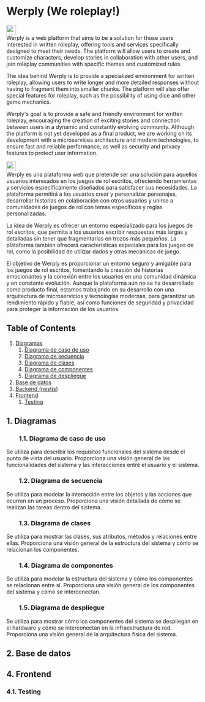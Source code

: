 # Werply (We roleplay!)

<div style="display:flex">
<img width="25px" src="https://i.imgur.com/EYdeHbu.png"/></div>
<div>Werply is a web platform that aims to be a solution for those users interested in written roleplay, offering tools and services specifically designed to meet their needs. The platform will allow users to create and customize characters, develop stories in collaboration with other users, and join roleplay communities with specific themes and customized rules.

The idea behind Werply is to provide a specialized environment for written roleplay, allowing users to write longer and more detailed responses without having to fragment them into smaller chunks. The platform will also offer special features for roleplay, such as the possibility of using dice and other game mechanics.

Werply's goal is to provide a safe and friendly environment for written roleplay, encouraging the creation of exciting stories and connection between users in a dynamic and constantly evolving community. Although the platform is not yet developed as a final product, we are working on its development with a microservices architecture and modern technologies, to ensure fast and reliable performance, as well as security and privacy features to protect user information.</div>
</div>

<div style="">
<div><img width="25px" src="https://i.imgur.com/evmFXr3.png"/></img></div>
<div>Werply es una plataforma web que pretende ser una solución para aquellos usuarios interesados en los juegos de rol escritos, ofreciendo herramientas y servicios específicamente diseñados para satisfacer sus necesidades. La plataforma permitirá a los usuarios crear y personalizar personajes, desarrollar historias en colaboración con otros usuarios y unirse a comunidades de juegos de rol con temas específicos y reglas personalizadas.

La idea de Werply es ofrecer un entorno especializado para los juegos de rol escritos, que permita a los usuarios escribir respuestas más largas y detalladas sin tener que fragmentarlas en trozos más pequeños. La plataforma también ofrecerá características especiales para los juegos de rol, como la posibilidad de utilizar dados y otras mecánicas de juego.

El objetivo de Werply es proporcionar un entorno seguro y amigable para los juegos de rol escritos, fomentando la creación de historias emocionantes y la conexión entre los usuarios en una comunidad dinámica y en constante evolución. Aunque la plataforma aún no se ha desarrollado como producto final, estamos trabajando en su desarrollo con una arquitectura de microservicios y tecnologías modernas, para garantizar un rendimiento rápido y fiable, así como funciones de seguridad y privacidad para proteger la información de los usuarios.</div></div>


## Table of Contents
1. [Diagramas](#diagramas) 
    1. [Diagrama de caso de uso](#diagrama_de_caso_de_uso)  
    2. [Diagrama de secuencia](#diagrama_de_secuencia) 
    3. [Diagrama de clases](#diagrama_de_clases) 
    4. [Diagrama de componentes](#diagrama_de_componentes)
    5. [Diagrama de despliegue](#diagrama_de_despliegue)
2. [Base de datos](#base_datos)
3. [Backend (nestjs)](https://github.com/dkaerit/nest-api-rest)
4. [Frontend](#fronted)
    1. [Testing](testing)

<a name="diagramas"></a>
## 1. Diagramas
<a name="diagrama_de_caso_de_uso"></a>
###   1.1. Diagrama de caso de uso
Se utiliza para describir los requisitos funcionales del sistema desde el punto de vista del usuario. Proporciona una visión general de las funcionalidades del sistema y las interacciones entre el usuario y el sistema.

<a name="diagrama_de_secuencia"></a>
###   1.2. Diagrama de secuencia
Se utiliza para modelar la interacción entre los objetos y las acciones que ocurren en un proceso. Proporciona una visión detallada de cómo se realizan las tareas dentro del sistema.

<a name="diagrama_de_clases"></a>
###   1.3. Diagrama de clases
Se utiliza para mostrar las clases, sus atributos, métodos y relaciones entre ellas. Proporciona una visión general de la estructura del sistema y cómo se relacionan los componentes.

<a name="diagrama_de_componentes"></a>
###   1.4. Diagrama de componentes
Se utiliza para modelar la estructura del sistema y cómo los componentes se relacionan entre sí. Proporciona una visión general de los componentes del sistema y cómo se interconectan.

<a name="diagrama_de_despliegue"></a>
###   1.5. Diagrama de despliegue
Se utiliza para mostrar cómo los componentes del sistema se despliegan en el hardware y cómo se interconectan en la infraestructura de red. Proporciona una visión general de la arquitectura física del sistema.

<a name="base_datos"></a>
## 2. Base de datos

<a name="frontend"></a>
## 4. Frontend

<a name="testing_frontend"></a>
### 4.1. Testing
